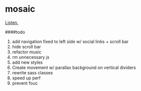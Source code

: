 # mosaic
[Listen.](http://mosaicmusic.io/)

####todo
1.  add navigation fixed to left side w/ social links + scroll bar
2.  hide scroll bar
3.  refactor music
4.  rm unnecessary js
5.  add new styles
6.  Create movement w/ parallax background on vertical dividers
7.  rewrite sass classes
8.  speed up perf
9.  prevent fouc
